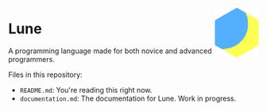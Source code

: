 [<img align="right" height="100" src="icons/netw-small.png">]()
# Lune
A programming language made for both novice and advanced programmers.

Files in this repository:
- `README.md`: You're reading this right now.
- `documentation.md`: The documentation for Lune. Work in progress.
